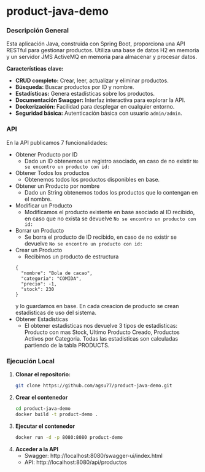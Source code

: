 # product-java-demo

### Descripción General

Esta aplicación Java, construida con Spring Boot, proporciona una API RESTful para gestionar productos. Utiliza una base de datos H2 en memoria y un servidor JMS ActiveMQ en memoria para almacenar y procesar datos.

**Características clave:**

* **CRUD completo:** Crear, leer, actualizar y eliminar productos.
* **Búsqueda:** Buscar productos por ID y nombre.
* **Estadísticas:** Genera estadísticas sobre los productos.
* **Documentación Swagger:** Interfaz interactiva para explorar la API.
* **Dockerización:** Facilidad para desplegar en cualquier entorno.
* **Seguridad básica:** Autenticación básica con usuario `admin/admin`.

### API
En la API publicamos 7 funcionalidades:

- Obtener Producto por ID
	- Dado un ID obtenemos un registro asociado, en caso de no existir ``No se encontro un producto con id: ``
- Obtener Todos los productos
	- Obtenemos todos los productos disponibles en base. 
- Obtener un Producto por nombre
	- Dado un String obtenemos todos los productos que lo contengan en el nombre.
- Modificar un Producto
	- Modificamos el producto existente en base asociado al ID recibido, en caso que no exista se devuelve ``No se encontro un producto con id: ``
- Borrar un Producto
	- Se borra el producto de ID recibido, en caso de no existir se devuelve ``No se encontro un producto con id: ``
- Crear un Producto
	- Recibimos un producto de estructura 
	```
	{
	  "nombre": "Bola de cacao",
	  "categoria": "COMIDA",
	  "precio": -1,
	  "stock": 230
	}
	``` 
	 y lo guardamos en base. En cada creacion de producto se crean estadisticas de uso del sistema. 
- Obtener Estadisticas
	- El obtener estadisticas nos devuelve 3 tipos de estadisticas: Producto con mas Stock, Ultimo Producto Creado, Productos Activos por Categoria. Todas las estadisticas son calculadas partiendo de la tabla PRODUCTS.


### Ejecución Local
1. **Clonar el repositorio:**
   ```bash
   git clone https://github.com/agsu77/product-java-demo.git
   ```
2. **Crear el contenedor**
    ```bash
    cd product-java-demo
    docker build -t product-demo .
    ```
3. **Ejecutar el contenedor**
    ```bash
    docker run -d -p 8080:8080 product-demo
    ```
4. **Acceder a la API**
    - Swagger: http://localhost:8080/swagger-ui/index.html
    - API: http://localhost:8080/api/productos
